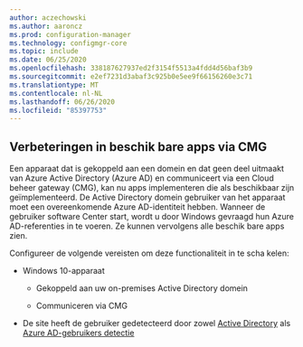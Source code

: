 ```yaml
---
author: aczechowski
ms.author: aaroncz
ms.prod: configuration-manager
ms.technology: configmgr-core
ms.topic: include
ms.date: 06/25/2020
ms.openlocfilehash: 338187627937ed2f3154f5513a4fdd4d56baf3b9
ms.sourcegitcommit: e2ef7231d3abaf3c925b0e5ee9f66156260e3c71
ms.translationtype: MT
ms.contentlocale: nl-NL
ms.lasthandoff: 06/26/2020
ms.locfileid: "85397753"
---
```

## <a name="improvements-to-available-apps-via-cmg"></a><a name="bkmk_availapp"></a>Verbeteringen in beschik bare apps via CMG

<!--7033501-->

Een apparaat dat is gekoppeld aan een domein en dat geen deel uitmaakt van Azure Active Directory (Azure AD) en communiceert via een Cloud beheer gateway (CMG), kan nu apps implementeren die als beschikbaar zijn geïmplementeerd. De Active Directory domein gebruiker van het apparaat moet een overeenkomende Azure AD-identiteit hebben. Wanneer de gebruiker software Center start, wordt u door Windows gevraagd hun Azure AD-referenties in te voeren. Ze kunnen vervolgens alle beschik bare apps zien.

Configureer de volgende vereisten om deze functionaliteit in te scha kelen:

- Windows 10-apparaat

  - Gekoppeld aan uw on-premises Active Directory domein

  - Communiceren via CMG

- De site heeft de gebruiker gedetecteerd door zowel [Active Directory](../../../../servers/deploy/configure/about-discovery-methods.md#bkmk_aboutUser) als [Azure AD-gebruikers detectie](../../../../servers/deploy/configure/about-discovery-methods.md#azureaddisc)
